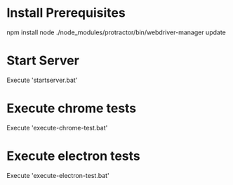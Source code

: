 # Install Prerequisites
npm install
node ./node_modules/protractor/bin/webdriver-manager update

# Start Server
Execute 'startserver.bat'

# Execute chrome tests
Execute 'execute-chrome-test.bat'

# Execute electron tests
Execute 'execute-electron-test.bat'
